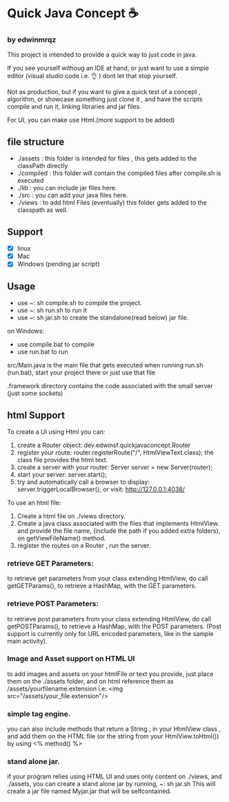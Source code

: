# Quick Java Concept  ☕

### by edwinmrqz

This project is intended to provide a quick way to just code in java.

If you see yourself withoug an IDE at hand, or just want to use a simple editor (visual studio code i.e. 👌 ) dont let that stop yourself.

Not as production, but if you want to give a quick test of a concept , algorithm, or showcase something
just clone it , and have the scripts compile and run it, linking libraries and jar files. 

For UI, you can make use Html.(more support to be added)

## file structure

* ./assets : this folder is intended for files , this gets added to the classPath directly
* ./compiled : this folder will contain the compiled files after compile.sh is executed
* ./lib : you can include jar files here.
* ./src : you can add your java files here.
* ./views : to add html Files (eventually) this folder gets added to the classpath as well.

## Support
- [x] linux
- [x] Mac
- [x] Windows (pending jar script)

## Usage

* use ~: sh compile.sh to compile the project.
* use ~: sh run.sh to run it
* use ~: sh jar.sh to create the standalone(read below) jar file.

on Windows: 
* use compile.bat to compile
* use run.bat to run

src/Main.java is the main file that gets executed when running run.sh (run.bat), start your project there or just use that file

.framework directory contains the code associated with the small server (just some sockets)


## html Support
To create a UI using Html you can: 

1. create a Router object: dev.edwinsf.quickjavaconcept.Router
2. register your route: router.registerRoute("/", HtmlViewText.class); the class file provides the html text.
3. create a server with your router: Server server = new Server(router);
4. start your server:  server.start();
5. try and automatically call a browser to display:  server.triggerLocalBrowser(); or visit: http://127.0.0.1:4038/ 

To use an html file: 

1. Create a html file on ./views directory. 
2. Create a java class associated with the files that implements HtmlView. and provide the file name, (include the path if you added extra folders), on getViewFileName() method. 
3. register the routes on a Router , run the server.

### retrieve GET Parameters: 
to retrieve get parameters from your class extending HtmlView, do call getGETParams(), to retrieve a HashMap, with the GET parameters.

### retrieve POST Parameters: 
to retrieve post parameters from your class extending HtmlView, do call getPOSTParams(), to retrieve a HashMap, with the POST parameters. (Post support is currently only for URL encoded parameters, like in the sample main activity). 

### Image and Asset support on HTML UI
to add images and assets on your htmlFile or text you provide, just place them on the ./assets folder, and on html reference them as /assets/yourfilename.extension
i.e: <img src=\"/assets/your_file.extension\"/>

### simple tag engine. 
you can also include methods that return a String , in your HtmlView class , and add them on the HTML file (or the string from your HtmlView.toHtml()) by using <% method() %> 

### stand alone jar. 
if your program relies using HTML UI and uses only content on ./views, and ./assets, you can create a stand alone jar by running, 
~: sh jar.sh
This will create a jar file named Myjar.jar that will be selfcontained.
